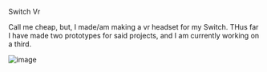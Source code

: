 
Switch Vr

Call me cheap, but, I made/am making a vr headset for my Switch. THus far I have made two prototypes for said projects, and I am currently working on a third. 

![image](https://user-images.githubusercontent.com/64603414/91207483-cf16f700-e6d6-11ea-9ada-ff3da47a5b21.png)
